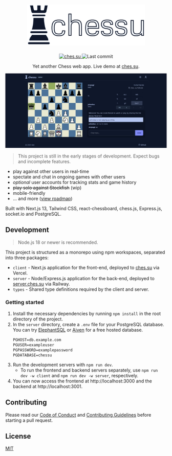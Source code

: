 <h1 align="center">
  <img src="./assets/chessu.png" alt="chessu" height="128" />
</h1>
<p align="center">
  <a href="https://ches.su">
    <img src="https://img.shields.io/github/deployments/nizefoo/chessu/Production?label=deployment&style=for-the-badge&color=blue" alt="ches.su" />
  </a>
  <img src="https://img.shields.io/github/last-commit/nizefoo/chessu?style=for-the-badge" alt="Last commit" />
</p>

<p align="center">Yet another Chess web app. Live demo at <a href="https://ches.su">ches.su</a>.</p>

<p align="center">
  <img src="./assets/demo.jpg" alt="chessu" width="640" />
</p>

> This project is still in the early stages of development. Expect bugs and incomplete features.

- play against other users in real-time
- spectate and chat in ongoing games with other users
- _optional_ user accounts for tracking stats and game history
- ~~play solo against Stockfish~~ (wip)
- mobile-friendly
- ... and more ([view roadmap](https://github.com/users/nizefoo/projects/2))

Built with Next.js 13, Tailwind CSS, react-chessboard, chess.js, Express.js, socket.io and PostgreSQL.

## Development

> Node.js 18 or newer is recommended.

This project is structured as a monorepo using npm workspaces, separated into three packages:

- `client` - Next.js application for the front-end, deployed to [ches.su](https://ches.su) via Vercel.
- `server` - Node/Express.js application for the back-end, deployed to [server.ches.su](https://server.ches.su) via Railway.
- `types` - Shared type definitions required by the client and server.

### Getting started

1. Install the necessary dependencies by running `npm install` in the root directory of the project.
2. In the `server` directory, create a `.env` file for your PostgreSQL database. You can try [ElephantSQL](https://www.elephantsql.com/) or [Aiven](https://aiven.io/postgresql) for a free hosted database.
   ```env
   PGHOST=db.example.com
   PGUSER=exampleuser
   PGPASSWORD=examplepassword
   PGDATABASE=chessu
   ```
3. Run the development servers with `npm run dev`.
   - To run the frontend and backend servers separately, use `npm run dev -w client` and `npm run dev -w server`, respectively.
4. You can now access the frontend at http://localhost:3000 and the backend at http://localhost:3001.

## Contributing

Please read our [Code of Conduct](./CODE_OF_CONDUCT.md) and [Contributing Guidelines](./CONTRIBUTING.md) before starting a pull request.

## License

[MIT](./LICENSE)
